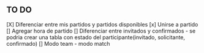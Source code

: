 ## TO DO
[X] Diferenciar entre mis partidos y partidos disponibles
[x] Unirse a partido
[] Agregar hora de partido
[] Diferenciar entre invitados y confirmados
    - se podria crear una tabla con estado del participante(invitado, solicitante, confirmado)
[] Modo team - modo match

